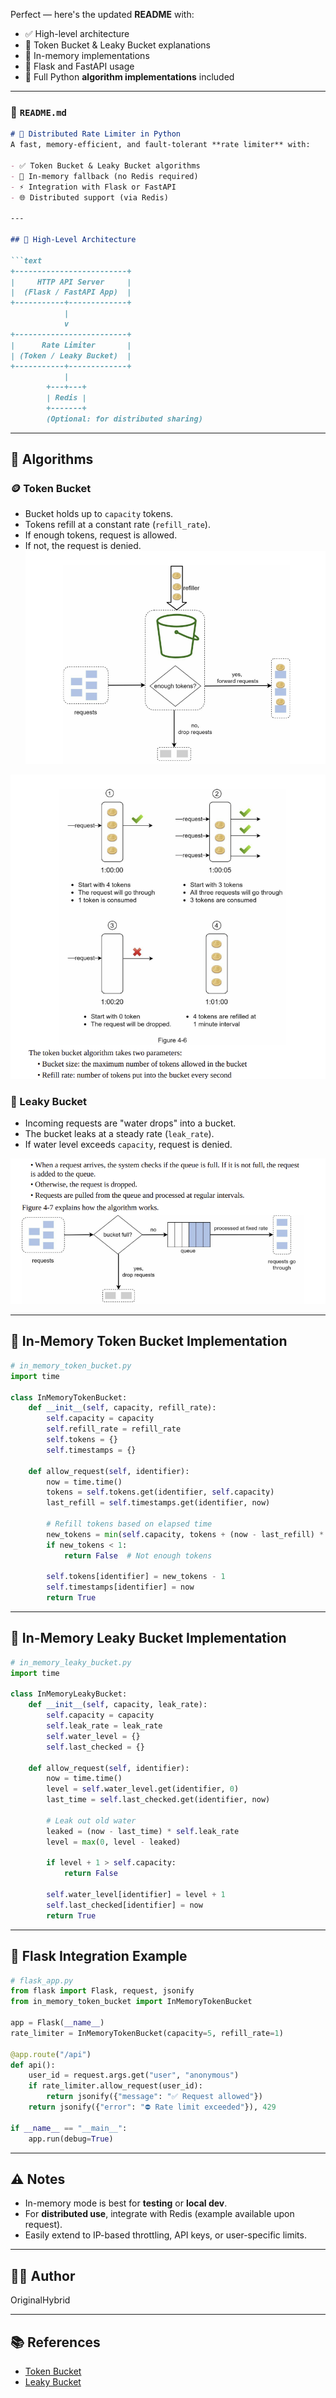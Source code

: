 Perfect — here's the updated **README** with:

- ✅ High-level architecture
- 🧠 Token Bucket & Leaky Bucket explanations
- 🧪 In-memory implementations
- 🚀 Flask and FastAPI usage
- 📜 Full Python **algorithm implementations** included

---

### 📄 `README.md`

```markdown
# 🚦 Distributed Rate Limiter in Python
A fast, memory-efficient, and fault-tolerant **rate limiter** with:

- ✅ Token Bucket & Leaky Bucket algorithms
- 🧠 In-memory fallback (no Redis required)
- ⚡ Integration with Flask or FastAPI
- 🌐 Distributed support (via Redis)

---

## 📐 High-Level Architecture

```text
+-------------------------+
|     HTTP API Server     |
|  (Flask / FastAPI App)  |
+-----------+-------------+
            |
            v
+-------------------------+
|      Rate Limiter       |
| (Token / Leaky Bucket)  |
+-----------+-------------+
            |
        +---+---+
        | Redis |
        +-------+
        (Optional: for distributed sharing)
```

---

## 🧠 Algorithms

### 🪙 Token Bucket

- Bucket holds up to `capacity` tokens.
- Tokens refill at a constant rate (`refill_rate`).
- If enough tokens, request is allowed.
- If not, the request is denied.
![Rate Limiter Token 1](images/rl-token1.png)

![Rate Limiter Token 2](images/rl-token2.png)

### 🚰 Leaky Bucket

- Incoming requests are "water drops" into a bucket.
- The bucket leaks at a steady rate (`leak_rate`).
- If water level exceeds `capacity`, request is denied.

![Rate Limiter Leaky](images/rl-leaky.png)

---

## 🧪 In-Memory Token Bucket Implementation

```python
# in_memory_token_bucket.py
import time

class InMemoryTokenBucket:
    def __init__(self, capacity, refill_rate):
        self.capacity = capacity
        self.refill_rate = refill_rate
        self.tokens = {}
        self.timestamps = {}

    def allow_request(self, identifier):
        now = time.time()
        tokens = self.tokens.get(identifier, self.capacity)
        last_refill = self.timestamps.get(identifier, now)

        # Refill tokens based on elapsed time
        new_tokens = min(self.capacity, tokens + (now - last_refill) * self.refill_rate)
        if new_tokens < 1:
            return False  # Not enough tokens

        self.tokens[identifier] = new_tokens - 1
        self.timestamps[identifier] = now
        return True

```

---

## 🧪 In-Memory Leaky Bucket Implementation

```python
# in_memory_leaky_bucket.py
import time

class InMemoryLeakyBucket:
    def __init__(self, capacity, leak_rate):
        self.capacity = capacity
        self.leak_rate = leak_rate
        self.water_level = {}
        self.last_checked = {}

    def allow_request(self, identifier):
        now = time.time()
        level = self.water_level.get(identifier, 0)
        last_time = self.last_checked.get(identifier, now)

        # Leak out old water
        leaked = (now - last_time) * self.leak_rate
        level = max(0, level - leaked)

        if level + 1 > self.capacity:
            return False

        self.water_level[identifier] = level + 1
        self.last_checked[identifier] = now
        return True
```

---

## 🚀 Flask Integration Example

```python
# flask_app.py
from flask import Flask, request, jsonify
from in_memory_token_bucket import InMemoryTokenBucket

app = Flask(__name__)
rate_limiter = InMemoryTokenBucket(capacity=5, refill_rate=1)

@app.route("/api")
def api():
    user_id = request.args.get("user", "anonymous")
    if rate_limiter.allow_request(user_id):
        return jsonify({"message": "✅ Request allowed"})
    return jsonify({"error": "⛔ Rate limit exceeded"}), 429

if __name__ == "__main__":
    app.run(debug=True)
```



---

## ⚠️ Notes

- In-memory mode is best for **testing** or **local dev**.
- For **distributed use**, integrate with Redis (example available upon request).
- Easily extend to IP-based throttling, API keys, or user-specific limits.

---

## 🧑‍💻 Author

OriginalHybrid

---

## 📚 References

- [Token Bucket](https://en.wikipedia.org/wiki/Token_bucket)
- [Leaky Bucket](https://en.wikipedia.org/wiki/Leaky_bucket)
```